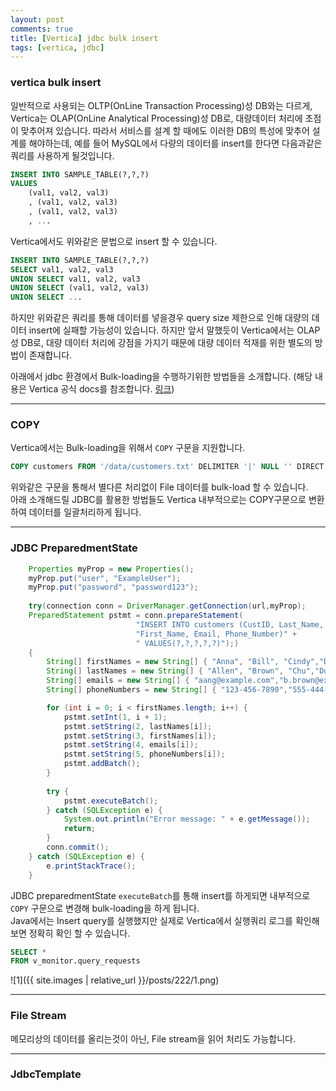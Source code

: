 ```yaml
---
layout: post
comments: true
title: [Vertica] jdbc bulk insert
tags: [vertica, jdbc]
---
```


### vertica bulk insert

일반적으로 사용되는 OLTP(OnLine Transaction Processing)성 DB와는 다르게, Vertica는 OLAP(OnLine Analytical Processing)성 DB로, 대량데이터 처리에 초점이 맞추어져 있습니다. 따라서 서비스를 설계 할 때에도 이러한 DB의 특성에 맞추어 설계를 해야하는데, 예를 들어 MySQL에서 다량의 데이터를 insert를 한다면 다음과같은 쿼리를 사용하게 될것입니다.  
 
```sql
INSERT INTO SAMPLE_TABLE(?,?,?)
VALUES
    (val1, val2, val3)
    , (val1, val2, val3)
    , (val1, val2, val3)
    , ...
```

Vertica에서도 위와같은 문법으로 insert 할 수 있습니다.

```sql
INSERT INTO SAMPLE_TABLE(?,?,?)
SELECT val1, val2, val3
UNION SELECT val1, val2, val3
UNION SELECT (val1, val2, val3)
UNION SELECT ...
```

하지만 위와같은 쿼리를 통해 데이터를 넣을경우 query size 제한으로 인해 대량의 데이터 insert에 실패할 가능성이 있습니다. 하지만 앞서 말했듯이 Vertica에서는 OLAP성 DB로, 대량 데이터 처리에 강점을 가지기 때문에 대량 데이터 적재를 위한 별도의 방법이 존재합니다.

아래에서 jdbc 환경에서 Bulk-loading을 수행하기위한 방법들을 소개합니다.
(해당 내용은 Vertica 공식 docs를 참조합니다. [링크](https://www.vertica.com/docs/9.2.x/HTML/Content/Authoring/ConnectingToVertica/ClientJDBC/LoadingDataThroughJDBC.htm?tocpath=Connecting%20to%20Vertica%7CClient%20Libraries%7CProgramming%20JDBC%20Client%20Applications%7CLoading%20Data%20Through%20JDBC%7C_____0))

---
### COPY 

Vertica에서는 Bulk-loading을 위해서 `COPY` 구문을 지원합니다. 

```sql
COPY customers FROM '/data/customers.txt' DELIMITER '|' NULL '' DIRECT ENFORCELENGTH
```

위와같은 구문을 통해서 별다른 처리없이 File 데이터를 bulk-load 할 수 있습니다.  
아래 소개해드릴 JDBC를 활용한 방법들도 Vertica 내부적으로는 COPY구문으로 변환하여 데이터를 일괄처리하게 됩니다.  

---
### JDBC PreparedmentState

```java
    Properties myProp = new Properties();
    myProp.put("user", "ExampleUser");
    myProp.put("password", "password123");
    
    try(connection conn = DriverManager.getConnection(url,myProp);
    PreparedStatement pstmt = conn.prepareStatement(
                            "INSERT INTO customers (CustID, Last_Name, " + 
                            "First_Name, Email, Phone_Number)" +
                            " VALUES(?,?,?,?,?)");)
    {
        String[] firstNames = new String[] { "Anna", "Bill", "Cindy","Don", "Eric" };
        String[] lastNames = new String[] { "Allen", "Brown", "Chu","Dodd", "Estavez" };
        String[] emails = new String[] { "aang@example.com","b.brown@example.com", "cindy@example.com","d.d@example.com", "e.estavez@example.com" };
        String[] phoneNumbers = new String[] { "123-456-7890","555-444-3333", "555-867-5309","555-555-1212", "781-555-0000" };

        for (int i = 0; i < firstNames.length; i++) {
            pstmt.setInt(1, i + 1);
            pstmt.setString(2, lastNames[i]);
            pstmt.setString(3, firstNames[i]);
            pstmt.setString(4, emails[i]);
            pstmt.setString(5, phoneNumbers[i]);
            pstmt.addBatch();
        }
        
        try {
            pstmt.executeBatch();
        } catch (SQLException e) {
            System.out.println("Error message: " + e.getMessage());
            return;
        }
        conn.commit();
    } catch (SQLException e) {
        e.printStackTrace();
    }
```

JDBC preparedmentState `executeBatch`를 통해 insert를 하게되면 내부적으로 `COPY` 구문으로 변경해 bulk-loading을 하게 됩니다.  
Java에서는 Insert query를 실행했지만 실제로 Vertica에서 실행쿼리 로그를 확인해보면 정확히 확인 할 수 있습니다.   

```sql
SELECT *
FROM v_monitor.query_requests
```

![1]({{ site.images | relative_url }}/posts/222/1.png)  

---

### File Stream

메모리상의 데이터를 올리는것이 아닌, File stream을 읽어 처리도 가능합니다.  


---

### JdbcTemplate